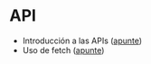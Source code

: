 # API

- Introducción a las APIs ([apunte](/3-api/0-intro-api.md))
- Uso de fetch ([apunte](/3-api/1-fetch.md))
